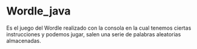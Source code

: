 # Wordle_java
Es el juego del Wordle realizado con la consola en la cual tenemos ciertas instrucciones y podemos jugar, salen una serie de palabras aleatorias almacenadas.
